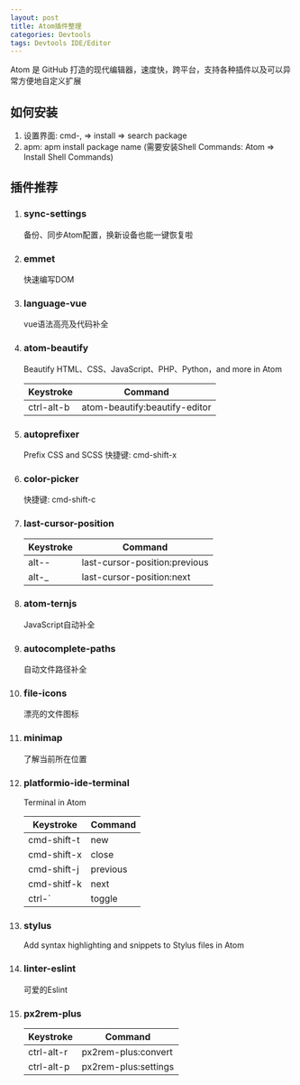 ```yaml
---
layout: post
title: Atom插件整理
categories: Devtools
tags: Devtools IDE/Editor
---
```


Atom 是 GitHub 打造的现代编辑器，速度快，跨平台，支持各种插件以及可以异常方便地自定义扩展

## 如何安装

1. 设置界面: cmd-, => install => search package
2. apm: apm install package name (需要安装Shell Commands: Atom => Install Shell Commands)

## 插件推荐

1. ### sync-settings
    备份、同步Atom配置，换新设备也能一键恢复啦

2. ### emmet
    快速编写DOM

3. ### language-vue
    vue语法高亮及代码补全

4. ### atom-beautify
    Beautify HTML、CSS、JavaScript、PHP、Python，and more in Atom

    Keystroke | Command
    --- | ---
    ctrl-alt-b | atom-beautify:beautify-editor

5. ### autoprefixer
    Prefix CSS and SCSS
    快捷键: cmd-shift-x

6. ### color-picker
    快捷键: cmd-shift-c

7. ### last-cursor-position
    Keystroke| Command
    --- | ---
    alt-- | last-cursor-position:previous
    alt-_ | last-cursor-position:next

8. ### atom-ternjs
    JavaScript自动补全

9. ### autocomplete-paths
    自动文件路径补全

10. ### file-icons
    漂亮的文件图标

11. ### minimap
    了解当前所在位置

12. ### platformio-ide-terminal
    Terminal in Atom

    Keystroke| Command
    --- | ---
    cmd-shift-t | new
    cmd-shift-x | close
    cmd-shift-j | previous
    cmd-shitf-k | next
    ctrl-` | toggle

13. ### stylus
    Add syntax highlighting and snippets to Stylus files in Atom

14. ### linter-eslint
    可爱的Eslint

15. ### px2rem-plus

    Keystroke | Command
    --- | ---
    ctrl-alt-r | px2rem-plus:convert
    ctrl-alt-p | px2rem-plus:settings
